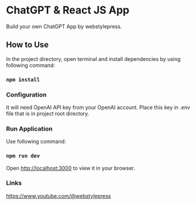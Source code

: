 # ChatGPT & React JS App

Build your own ChatGPT App by webstylepress.

## How to Use

In the project directory, open terminal and install dependencies by using following command:

### `npm install`

### Configuration

It will need OpenAI API key from your OpenAI account. Place this key in .env file that is in project root directory.

### Run Application

Use following command:

### `npm run dev`

Open [http://localhost:3000](http://localhost:3000) to view it in your browser.

### Links

https://www.youtube.com/@webstylepress
